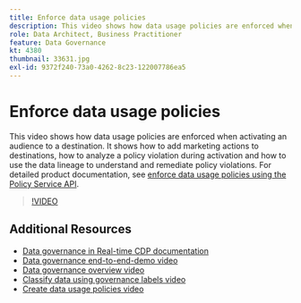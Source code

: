 ```yaml
---
title: Enforce data usage policies
description: This video shows how data usage policies are enforced when activating an audience to a destination. It shows how to add marketing actions to destinations, how to analyze a policy violation during activation and how to use the data lineage to understand and remediate policy violations. 
role: Data Architect, Business Practitioner
feature: Data Governance
kt: 4380
thumbnail: 33631.jpg
exl-id: 9372f240-73a0-4262-8c23-122007786ea5
---
```

# Enforce data usage policies

This video shows how data usage policies are enforced when activating an audience to a destination. It shows how to add marketing actions to destinations, how to analyze a policy violation during activation and how to use the data lineage to understand and remediate policy violations. For detailed product documentation, see [enforce data usage policies using the Policy Service API](https://experienceleague.adobe.com/docs/experience-platform/data-governance/enforcement/api-enforcement.html).

>[!VIDEO](https://video.tv.adobe.com/v/33631?quality=12&learn=on)

## Additional Resources

* [Data governance in Real-time CDP documentation](https://experienceleague.adobe.com/docs/experience-platform/rtcdp/privacy/data-governance-overview.html)
* [Data governance end-to-end-demo video](introduction-to-data-governance.md)
* [Data governance overview video](understanding-data-governance.md)
* [Classify data using governance labels video](classify-data-using-governance-labels.md)
* [Create data usage policies video](create-data-usage-policies.md)
